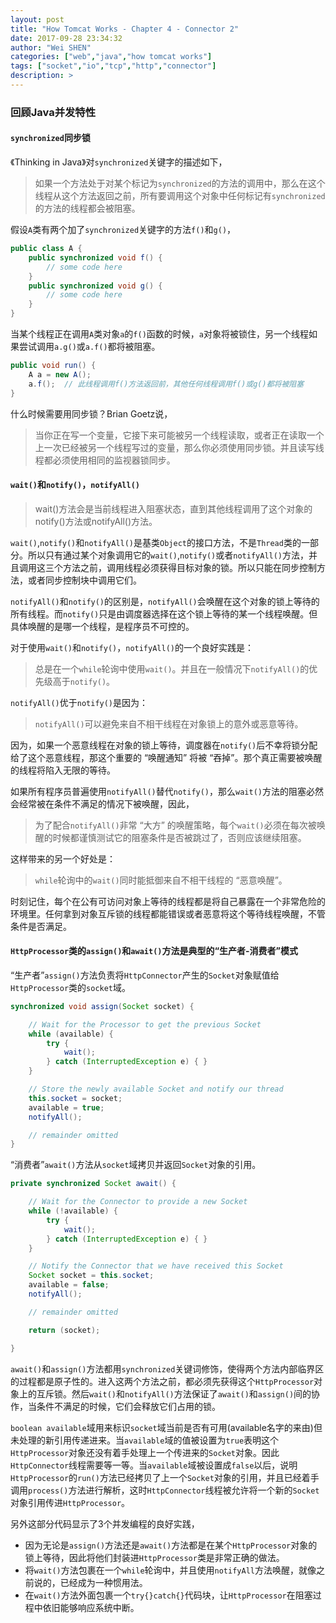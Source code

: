 ```yaml
---
layout: post
title: "How Tomcat Works - Chapter 4 - Connector 2"
date: 2017-09-28 23:34:32
author: "Wei SHEN"
categories: ["web","java","how tomcat works"]
tags: ["socket","io","tcp","http","connector"]
description: >
---
```


### 回顾Java并发特性

#### `synchronized`同步锁
《Thinking in Java》对`synchronized`关键字的描述如下，
> 如果一个方法处于对某个标记为`synchronized`的方法的调用中，那么在这个线程从这个方法返回之前，所有要调用这个对象中任何标记有`synchronized`的方法的线程都会被阻塞。

假设`A`类有两个加了`synchronized`关键字的方法`f()`和`g()`，
```java
public class A {
    public synchronized void f() {
        // some code here
    }
    public synchronized void g() {
        // some code here
    }
}
```
当某个线程正在调用`A`类对象`a`的`f()`函数的时候，`a`对象将被锁住，另一个线程如果尝试调用`a.g()`或`a.f()`都将被阻塞。
```java
public void run() {
    A a = new A();
    a.f();  // 此线程调用f()方法返回前，其他任何线程调用f()或g()都将被阻塞
}
```

什么时候需要用同步锁？Brian Goetz说，
> 当你正在写一个变量，它接下来可能被另一个线程读取，或者正在读取一个上一次已经被另一个线程写过的变量，那么你必须使用同步锁。并且读写线程都必须使用相同的监视器锁同步。

#### `wait()`和`notify()`，`notifyAll()`
> wait()方法会是当前线程进入阻塞状态，直到其他线程调用了这个对象的notify()方法或notifyAll()方法。

`wait()`,`notify()`和`notifyAll()`是基类`Object`的接口方法，不是`Thread`类的一部分。所以只有通过某个对象调用它的`wait()`,`notify()`或者`notifyAll()`方法，并且调用这三个方法之前，调用线程必须获得目标对象的锁。所以只能在同步控制方法，或者同步控制块中调用它们。

`notifyAll()`和`notify()`的区别是，`notifyAll()`会唤醒在这个对象的锁上等待的所有线程。而`notify()`只是由调度器选择在这个锁上等待的某一个线程唤醒。但具体唤醒的是哪一个线程，是程序员不可控的。

对于使用`wait()`和`notify()`，`notifyAll()`的一个良好实践是：
> 总是在一个`while`轮询中使用`wait()`。并且在一般情况下`notifyAll()`的优先级高于`notify()`。

`notifyAll()`优于`notify()`是因为：
> `notifyAll()`可以避免来自不相干线程在对象锁上的意外或恶意等待。

因为，如果一个恶意线程在对象的锁上等待，调度器在`notify()`后不幸将锁分配给了这个恶意线程，那这个重要的 “唤醒通知” 将被 “吞掉”。那个真正需要被唤醒的线程将陷入无限的等待。

如果所有程序员普遍使用`notifyAll()`替代`notify()`，那么`wait()`方法的阻塞必然会经常被在条件不满足的情况下被唤醒，因此，
> 为了配合`notifyAll()`非常 “大方” 的唤醒策略，每个`wait()`必须在每次被唤醒的时候都谨慎测试它的阻塞条件是否被跳过了，否则应该继续阻塞。

这样带来的另一个好处是：
> `while`轮询中的`wait()`同时能抵御来自不相干线程的 “恶意唤醒”。

时刻记住，每个在公有可访问对象上等待的线程都是将自己暴露在一个非常危险的环境里。任何拿到对象互斥锁的线程都能错误或者恶意将这个等待线程唤醒，不管条件是否满足。

#### `HttpProcessor`类的`assign()`和`await()`方法是典型的“生产者-消费者”模式
“生产者”`assign()`方法负责将`HttpConnector`产生的`Socket`对象赋值给`HttpProcessor`类的`socket`域。
```java
synchronized void assign(Socket socket) {

    // Wait for the Processor to get the previous Socket
    while (available) {
        try {
            wait();
        } catch (InterruptedException e) { }
    }

    // Store the newly available Socket and notify our thread
    this.socket = socket;
    available = true;
    notifyAll();

    // remainder omitted
}
```

“消费者”`await()`方法从`socket`域拷贝并返回`Socket`对象的引用。
```java
private synchronized Socket await() {

    // Wait for the Connector to provide a new Socket
    while (!available) {
        try {
            wait();
        } catch (InterruptedException e) { }
    }

    // Notify the Connector that we have received this Socket
    Socket socket = this.socket;
    available = false;
    notifyAll();

    // remainder omitted

    return (socket);

}
```
`await()`和`assign()`方法都用`synchronized`关键词修饰，使得两个方法内部临界区的过程都是原子性的。进入这两个方法之前，都必须先获得这个`HttpProcessor`对象上的互斥锁。然后`wait()`和`notifyAll()`方法保证了`await()`和`assign()`间的协作，当条件不满足的时候，它们会释放它们占用的锁。

`boolean available`域用来标识`socket`域当前是否有可用(available名字的来由)但未处理的新引用传递进来。当`available`域的值被设置为`true`表明这个`HttpProcessor`对象还没有着手处理上一个传进来的`Socket`对象。因此`HttpConnector`线程需要等一等。当`available`域被设置成`false`以后，说明`HttpProcessor`的`run()`方法已经拷贝了上一个`Socket`对象的引用，并且已经着手调用`process()`方法进行解析，这时`HttpConnector`线程被允许将一个新的`Socket`对象引用传进`HttpProcessor`。

另外这部分代码显示了3个并发编程的良好实践，
* 因为无论是`assign()`方法还是`await()`方法都是在某个`HttpProcessor`对象的锁上等待，因此将他们封装进`HttpProcessor`类是非常正确的做法。
* 将`wait()`方法包裹在一个`while`轮询中，并且使用`notifyAll`方法唤醒，就像之前说的，已经成为一种惯用法。
* 在`wait()`方法外面包裹一个`try{}catch{}`代码块，让`HttpProcessor`在阻塞过程中依旧能够响应系统中断。
